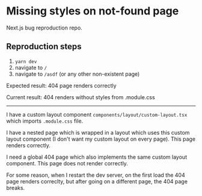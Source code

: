 # Missing styles on not-found page
Next.js bug reproduction repo.

## Reproduction steps

1. `yarn dev`
2. navigate to `/`
3. navigate to `/asdf` (or any other non-existent page)

Expected result: 404 page renders correctly

Current result: 404 renders without styles from .module.css

---

I have a custom layout component `components/layout/custom-layout.tsx` which imports `.module.css` file.

I have a nested page which is wrapped in a layout which uses this custom layout component (I don't want my custom layout on every page). This page renders correctly.

I need a global 404 page which also implements the same custom layout component. This page does not render correctly.

For some reason, when I restart the dev server, on the first load the 404 page renders correclty, but after going on a different page, the 404 page breaks.

